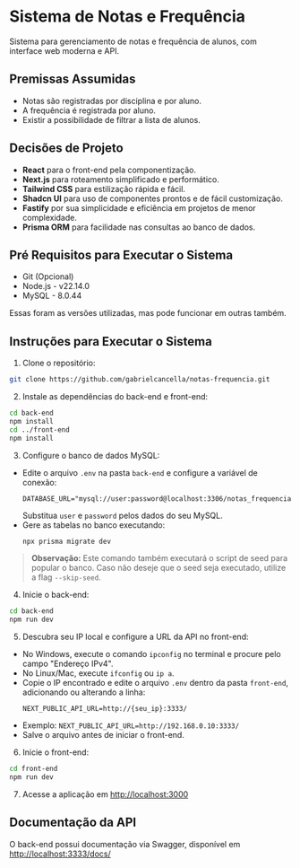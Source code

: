 
# Sistema de Notas e Frequência

Sistema para gerenciamento de notas e frequência de alunos, com interface web moderna e API.

## Premissas Assumidas

- Notas são registradas por disciplina e por aluno.
- A frequência é registrada por aluno.
- Existir a possibilidade de filtrar a lista de alunos.

## Decisões de Projeto

- **React** para o front-end pela componentização.
- **Next.js** para roteamento simplificado e performático.
- **Tailwind CSS** para estilização rápida e fácil.
- **Shadcn UI** para uso de componentes prontos e de fácil customização.
- **Fastify** por sua simplicidade e eficiência em projetos de menor complexidade.
- **Prisma ORM** para facilidade nas consultas ao banco de dados.

## Pré Requisitos para Executar o Sistema

- Git (Opcional)
- Node.js - v22.14.0
- MySQL - 8.0.44

Essas foram as versões utilizadas, mas pode funcionar em outras também.

## Instruções para Executar o Sistema

1. Clone o repositório:
  ```bash
  git clone https://github.com/gabrielcancella/notas-frequencia.git
  ```

2. Instale as dependências do back-end e front-end:
  ```bash
  cd back-end
  npm install
  cd ../front-end
  npm install
  ```

3. Configure o banco de dados MySQL:
  - Edite o arquivo `.env` na pasta `back-end` e configure a variável de conexão:
    ```env
    DATABASE_URL="mysql://user:password@localhost:3306/notas_frequencia"
    ```
    Substitua `user` e `password` pelos dados do seu MySQL.
  - Gere as tabelas no banco executando:
    ```bash
    npx prisma migrate dev
    ```
  > **Observação:** Este comando também executará o script de seed para popular o banco. Caso não deseje que o seed seja executado, utilize a flag `--skip-seed`.

4. Inicie o back-end:
  ```bash
  cd back-end
  npm run dev
  ```

5. Descubra seu IP local e configure a URL da API no front-end:
  - No Windows, execute o comando `ipconfig` no terminal e procure pelo campo "Endereço IPv4".
  - No Linux/Mac, execute `ifconfig` ou `ip a`.
  - Copie o IP encontrado e edite o arquivo `.env` dentro da pasta `front-end`, adicionando ou alterando a linha:
    ```env
    NEXT_PUBLIC_API_URL=http://{seu_ip}:3333/
    ```
  - Exemplo: `NEXT_PUBLIC_API_URL=http://192.168.0.10:3333/`
  - Salve o arquivo antes de iniciar o front-end.

6. Inicie o front-end:
  ```bash
  cd front-end
  npm run dev
  ```

7. Acesse a aplicação em [http://localhost:3000](http://localhost:3000)

## Documentação da API

O back-end possui documentação via Swagger, disponível em [http://localhost:3333/docs/](http://localhost:3333/docs/)